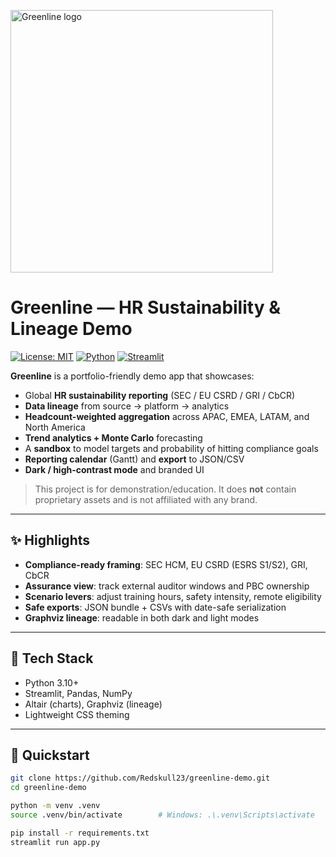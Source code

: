 <p align="left">
  <img src="assets/Greenline_logo.png" width="420" alt="Greenline logo">
</p>

# Greenline — HR Sustainability & Lineage Demo

[![License: MIT](https://img.shields.io/badge/License-MIT-green.svg)](LICENSE)
[![Python](https://img.shields.io/badge/Python-3.10%2B-blue)](#)
[![Streamlit](https://img.shields.io/badge/Streamlit-App-red)](#)

**Greenline** is a portfolio-friendly demo app that showcases:
- Global **HR sustainability reporting** (SEC / EU CSRD / GRI / CbCR)
- **Data lineage** from source → platform → analytics
- **Headcount-weighted aggregation** across APAC, EMEA, LATAM, and North America
- **Trend analytics + Monte Carlo** forecasting
- A **sandbox** to model targets and probability of hitting compliance goals
- **Reporting calendar** (Gantt) and **export** to JSON/CSV
- **Dark / high-contrast mode** and branded UI

> This project is for demonstration/education. It does **not** contain proprietary assets and is not affiliated with any brand.

---

## ✨ Highlights

- **Compliance-ready framing**: SEC HCM, EU CSRD (ESRS S1/S2), GRI, CbCR
- **Assurance view**: track external auditor windows and PBC ownership
- **Scenario levers**: adjust training hours, safety intensity, remote eligibility
- **Safe exports**: JSON bundle + CSVs with date-safe serialization
- **Graphviz lineage**: readable in both dark and light modes

---

## 🧱 Tech Stack

- Python 3.10+
- Streamlit, Pandas, NumPy
- Altair (charts), Graphviz (lineage)
- Lightweight CSS theming

---

## 🚀 Quickstart

```bash
git clone https://github.com/Redskull23/greenline-demo.git
cd greenline-demo

python -m venv .venv
source .venv/bin/activate        # Windows: .\.venv\Scripts\activate

pip install -r requirements.txt
streamlit run app.py
